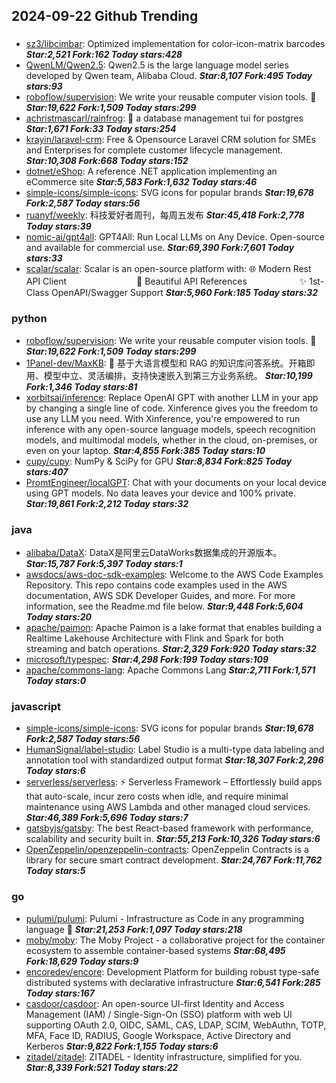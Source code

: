 ## 2024-09-22 Github Trending

### 
* [sz3/libcimbar](https://github.com/sz3/libcimbar): Optimized implementation for color-icon-matrix barcodes ***Star:2,521 Fork:162 Today stars:428***
* [QwenLM/Qwen2.5](https://github.com/QwenLM/Qwen2.5): Qwen2.5 is the large language model series developed by Qwen team, Alibaba Cloud. ***Star:8,107 Fork:495 Today stars:93***
* [roboflow/supervision](https://github.com/roboflow/supervision): We write your reusable computer vision tools. 💜 ***Star:19,622 Fork:1,509 Today stars:299***
* [achristmascarl/rainfrog](https://github.com/achristmascarl/rainfrog): 🐸 a database management tui for postgres ***Star:1,671 Fork:33 Today stars:254***
* [krayin/laravel-crm](https://github.com/krayin/laravel-crm): Free & Opensource Laravel CRM solution for SMEs and Enterprises for complete customer lifecycle management. ***Star:10,308 Fork:668 Today stars:152***
* [dotnet/eShop](https://github.com/dotnet/eShop): A reference .NET application implementing an eCommerce site ***Star:5,583 Fork:1,632 Today stars:46***
* [simple-icons/simple-icons](https://github.com/simple-icons/simple-icons): SVG icons for popular brands ***Star:19,678 Fork:2,587 Today stars:56***
* [ruanyf/weekly](https://github.com/ruanyf/weekly): 科技爱好者周刊，每周五发布 ***Star:45,418 Fork:2,778 Today stars:39***
* [nomic-ai/gpt4all](https://github.com/nomic-ai/gpt4all): GPT4All: Run Local LLMs on Any Device. Open-source and available for commercial use. ***Star:69,390 Fork:7,601 Today stars:33***
* [scalar/scalar](https://github.com/scalar/scalar): Scalar is an open-source platform with: 🌐 Modern Rest API Client　　　　　　　　📖 Beautiful API References　　　　　　✨ 1st-Class OpenAPI/Swagger Support ***Star:5,960 Fork:185 Today stars:32***

### python
* [roboflow/supervision](https://github.com/roboflow/supervision): We write your reusable computer vision tools. 💜 ***Star:19,622 Fork:1,509 Today stars:299***
* [1Panel-dev/MaxKB](https://github.com/1Panel-dev/MaxKB): 🚀 基于大语言模型和 RAG 的知识库问答系统。开箱即用、模型中立、灵活编排，支持快速嵌入到第三方业务系统。 ***Star:10,199 Fork:1,346 Today stars:81***
* [xorbitsai/inference](https://github.com/xorbitsai/inference): Replace OpenAI GPT with another LLM in your app by changing a single line of code. Xinference gives you the freedom to use any LLM you need. With Xinference, you're empowered to run inference with any open-source language models, speech recognition models, and multimodal models, whether in the cloud, on-premises, or even on your laptop. ***Star:4,855 Fork:385 Today stars:10***
* [cupy/cupy](https://github.com/cupy/cupy): NumPy & SciPy for GPU ***Star:8,834 Fork:825 Today stars:407***
* [PromtEngineer/localGPT](https://github.com/PromtEngineer/localGPT): Chat with your documents on your local device using GPT models. No data leaves your device and 100% private. ***Star:19,861 Fork:2,212 Today stars:32***

### java
* [alibaba/DataX](https://github.com/alibaba/DataX): DataX是阿里云DataWorks数据集成的开源版本。 ***Star:15,787 Fork:5,397 Today stars:1***
* [awsdocs/aws-doc-sdk-examples](https://github.com/awsdocs/aws-doc-sdk-examples): Welcome to the AWS Code Examples Repository. This repo contains code examples used in the AWS documentation, AWS SDK Developer Guides, and more. For more information, see the Readme.md file below. ***Star:9,448 Fork:5,604 Today stars:20***
* [apache/paimon](https://github.com/apache/paimon): Apache Paimon is a lake format that enables building a Realtime Lakehouse Architecture with Flink and Spark for both streaming and batch operations. ***Star:2,329 Fork:920 Today stars:32***
* [microsoft/typespec](https://github.com/microsoft/typespec):  ***Star:4,298 Fork:199 Today stars:109***
* [apache/commons-lang](https://github.com/apache/commons-lang): Apache Commons Lang ***Star:2,711 Fork:1,571 Today stars:0***

### javascript
* [simple-icons/simple-icons](https://github.com/simple-icons/simple-icons): SVG icons for popular brands ***Star:19,678 Fork:2,587 Today stars:56***
* [HumanSignal/label-studio](https://github.com/HumanSignal/label-studio): Label Studio is a multi-type data labeling and annotation tool with standardized output format ***Star:18,307 Fork:2,296 Today stars:6***
* [serverless/serverless](https://github.com/serverless/serverless): ⚡ Serverless Framework – Effortlessly build apps that auto-scale, incur zero costs when idle, and require minimal maintenance using AWS Lambda and other managed cloud services. ***Star:46,389 Fork:5,696 Today stars:7***
* [gatsbyjs/gatsby](https://github.com/gatsbyjs/gatsby): The best React-based framework with performance, scalability and security built in. ***Star:55,213 Fork:10,326 Today stars:6***
* [OpenZeppelin/openzeppelin-contracts](https://github.com/OpenZeppelin/openzeppelin-contracts): OpenZeppelin Contracts is a library for secure smart contract development. ***Star:24,767 Fork:11,762 Today stars:5***

### go
* [pulumi/pulumi](https://github.com/pulumi/pulumi): Pulumi - Infrastructure as Code in any programming language 🚀 ***Star:21,253 Fork:1,097 Today stars:218***
* [moby/moby](https://github.com/moby/moby): The Moby Project - a collaborative project for the container ecosystem to assemble container-based systems ***Star:68,495 Fork:18,629 Today stars:9***
* [encoredev/encore](https://github.com/encoredev/encore): Development Platform for building robust type-safe distributed systems with declarative infrastructure ***Star:6,541 Fork:285 Today stars:167***
* [casdoor/casdoor](https://github.com/casdoor/casdoor): An open-source UI-first Identity and Access Management (IAM) / Single-Sign-On (SSO) platform with web UI supporting OAuth 2.0, OIDC, SAML, CAS, LDAP, SCIM, WebAuthn, TOTP, MFA, Face ID, RADIUS, Google Workspace, Active Directory and Kerberos ***Star:9,822 Fork:1,155 Today stars:6***
* [zitadel/zitadel](https://github.com/zitadel/zitadel): ZITADEL - Identity infrastructure, simplified for you. ***Star:8,339 Fork:521 Today stars:22***
